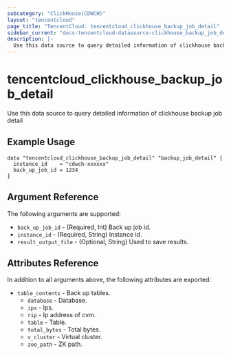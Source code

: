 ```yaml
---
subcategory: "ClickHouse(CDWCH)"
layout: "tencentcloud"
page_title: "TencentCloud: tencentcloud_clickhouse_backup_job_detail"
sidebar_current: "docs-tencentcloud-datasource-clickhouse_backup_job_detail"
description: |-
  Use this data source to query detailed information of clickhouse backup job detail
---
```


# tencentcloud_clickhouse_backup_job_detail

Use this data source to query detailed information of clickhouse backup job detail

## Example Usage

```hcl
data "tencentcloud_clickhouse_backup_job_detail" "backup_job_detail" {
  instance_id    = "cdwch-xxxxxx"
  back_up_job_id = 1234
}
```

## Argument Reference

The following arguments are supported:

* `back_up_job_id` - (Required, Int) Back up job id.
* `instance_id` - (Required, String) Instance id.
* `result_output_file` - (Optional, String) Used to save results.

## Attributes Reference

In addition to all arguments above, the following attributes are exported:

* `table_contents` - Back up tables.
  * `database` - Database.
  * `ips` - Ips.
  * `rip` - Ip address of cvm.
  * `table` - Table.
  * `total_bytes` - Total bytes.
  * `v_cluster` - Virtual cluster.
  * `zoo_path` - ZK path.



